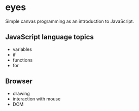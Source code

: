 eyes
====

Simple canvas programming as an introduction to JavaScript.

JavaScript language topics
--------------------------
- variables
- if
- functions
- for

Browser
-------
- drawing
- interaction with mouse
- DOM